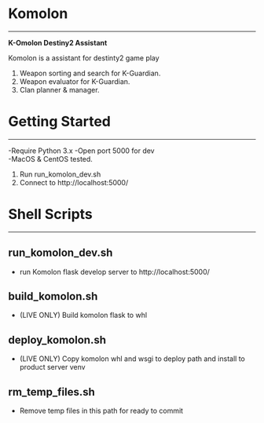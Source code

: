 # Komolon
<hr/>

**K-Omolon Destiny2 Assistant**

Komolon is a assistant for destinty2 game play   

1. Weapon sorting and search for K-Guardian.
2. Weapon evaluator for K-Guardian.
3. Clan planner & manager.


# Getting Started
<hr/>

-Require Python 3.x
-Open port 5000 for dev    
-MacOS & CentOS tested.

1. Run run_komolon_dev.sh
2. Connect to http://localhost:5000/


# Shell Scripts
<hr/>

## run_komolon_dev.sh 
- run Komolon flask develop server to http://localhost:5000/

## build_komolon.sh
- (LIVE ONLY) Build komolon flask to whl

## deploy_komolon.sh 
- (LIVE ONLY) Copy komolon whl and wsgi to deploy path and install to product server venv 

## rm_temp_files.sh 
- Remove temp files in this path for ready to commit
